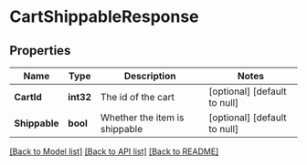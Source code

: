 # CartShippableResponse

## Properties
Name | Type | Description | Notes
------------ | ------------- | ------------- | -------------
**CartId** | **int32** | The id of the cart | [optional] [default to null]
**Shippable** | **bool** | Whether the item is shippable | [optional] [default to null]

[[Back to Model list]](../README.md#documentation-for-models) [[Back to API list]](../README.md#documentation-for-api-endpoints) [[Back to README]](../README.md)


